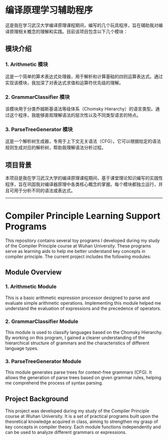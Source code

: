 # 编译原理学习辅助程序

这是我在学习武汉大学编译原理课程期间，编写的几个玩具程序，旨在辅助我对编译原理相关概念的理解和实践。目前该项目包含以下几个模块：

## 模块介绍

### 1. Arithmetic 模块
这是一个简单的算术表达式处理器，用于解析和计算基础的四则运算表达式。通过实现该模块，我加深了对表达式求值和运算符优先级的理解。

### 2. GrammarClassifier 模块
该模块用于分类乔姆斯基语法等级体系（Chomsky Hierarchy）的语言类型。通过这个程序，我能够直观理解语法的层次性以及不同类型语言的特点。

### 3. ParseTreeGenerator 模块
这是一个解析树生成器，专用于上下文无关语法（CFG）。它可以根据给定的语法规则生成对应的解析树，帮助我理解语法分析过程。

## 项目背景
本项目是我在学习武汉大学的编译原理课程期间，基于课堂理论知识编写的实践性程序，旨在巩固我对编译器原理中各类核心概念的掌握。每个模块都独立运行，并且可用于分析不同的语法或表达式。

---

# Compiler Principle Learning Support Programs

This repository contains several toy programs I developed during my study of the Compiler Principle course at Wuhan University. These programs serve as learning aids to help me better understand key concepts in compiler principle. The current project includes the following modules:

## Module Overview

### 1. Arithmetic Module
This is a basic arithmetic expression processor designed to parse and evaluate simple arithmetic operations. Implementing this module helped me understand the evaluation of expressions and the precedence of operators.

### 2. GrammarClassifier Module
This module is used to classify languages based on the Chomsky Hierarchy. By working on this program, I gained a clearer understanding of the hierarchical structure of grammars and the characteristics of different language types.

### 3. ParseTreeGenerator Module
This module generates parse trees for context-free grammars (CFG). It allows the generation of parse trees based on given grammar rules, helping me comprehend the process of syntax parsing.

## Project Background
This project was developed during my study of the Compiler Principle course at Wuhan University. It is a set of practical programs built upon the theoretical knowledge acquired in class, aiming to strengthen my grasp of key concepts in compiler theory. Each module functions independently and can be used to analyze different grammars or expressions.

